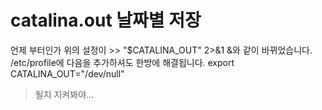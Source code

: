 # catalina.out 날짜별 저장 

언제 부터인가 위의 설정이 >> "$CATALINA_OUT" 2>&1 &와 같이 바뀌었습니다.
/etc/profile에 다음을 추가하셔도 한방에 해결됩니다.
export CATALINA_OUT="/dev/null"

> 될지 지켜봐야... 
